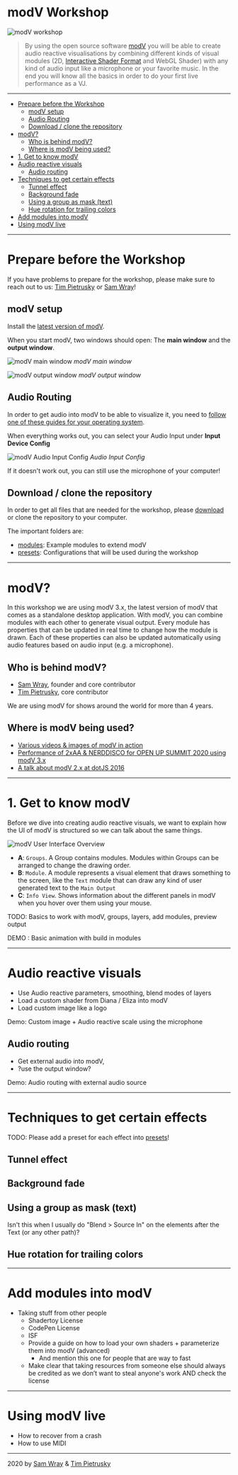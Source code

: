 <h1>modV Workshop</h1>

![modV workshop](media/20201124_modV_workshop_cover_838.jpg)

> By using the open source software [modV](https://modv.vcync.gl/) you will be able to create audio reactive visualisations by combining different kinds of visual modules (2D, [Interactive Shader Format](https://isf.video/) and WebGL Shader) with any kind of audio input like a microphone or your favorite music. In the end you will know all the basics in order to do your first live performance as a VJ.

---

- [Prepare before the Workshop](#prepare-before-the-workshop)
  - [modV setup](#modv-setup)
  - [Audio Routing](#audio-routing)
  - [Download / clone the repository](#download--clone-the-repository)
- [modV?](#modv)
  - [Who is behind modV?](#who-is-behind-modv)
  - [Where is modV being used?](#where-is-modv-being-used)
- [1. Get to know modV](#1-get-to-know-modv)
- [Audio reactive visuals](#audio-reactive-visuals)
  - [Audio routing](#audio-routing-1)
- [Techniques to get certain effects](#techniques-to-get-certain-effects)
  - [Tunnel effect](#tunnel-effect)
  - [Background fade](#background-fade)
  - [Using a group as mask (text)](#using-a-group-as-mask-text)
  - [Hue rotation for trailing colors](#hue-rotation-for-trailing-colors)
- [Add modules into modV](#add-modules-into-modv)
- [Using modV live](#using-modv-live)

---


# Prepare before the Workshop

If you have problems to prepare for the workshop, please make sure to reach out to us: [Tim Pietrusky](https://nerddis.co) or [Sam Wray](https://2xaa.fm)!

## modV setup

Install the [latest version of modV](https://github.com/vcync/modV/releases/latest). 

When you start modV, two windows should open: The **main window** and the **output window**. 

![modV main window](media/20201204_modv_main_window.png)
*modV main window*

![modV output window](media/20201204_modv_output_window.png)
*modV output window*


## Audio Routing

In order to get audio into modV to be able to visualize it, you need to [follow one of these guides for your operating system](https://modv.vcync.gl/v3/guide/#audio-routing). 

When everything works out, you can select your Audio Input under **Input Device Config**

![modV Audio Input Config](media/20201204_modV_audio_input_config.png)
*Audio Input Config*

If it doesn't work out, you can still use the microphone of your computer!

## Download / clone the repository

In order to get all files that are needed for the workshop, please [download](https://github.com/vcync/modV-Workshop/archive/main.zip) or clone the repository to your computer. 

The important folders are:

* [modules](/modules): Example modules to extend modV
* [presets](/presets): Configurations that will be used during the workshop

---

# modV?

In this workshop we are using modV 3.x, the latest version of modV that comes as a standalone desktop application. With modV, you can combine modules with each other to generate visual output. Every module has properties that can be updated in real time to change how the module is drawn. Each of these properties can also be updated automatically using audio features based on audio input (e.g. a microphone). 

## Who is behind modV?

* [Sam Wray](https://2xaa.fm), founder and core contributor
* [Tim Pietrusky](https://nerddis.co), core contributor

We are using modV for shows around the world for more than 4 years. 

## Where is modV being used?

* [Various videos & images of modV in action](https://photos.google.com/share/AF1QipPhz8zKecemmMxnMbFdhFo-__tSmrmqMQzrD4YkE1MUFq-FQxqgePMFure5h05SfA?key=eDRWNVhnVjE4SXU5N0xSNVpBQkw0SmRxQ0JCZjFn)
* [Performance of 2xAA & NERDDISCO for OPEN UP SUMMIT 2020 using modV 3.x](https://www.youtube.com/watch?v=RhM3arvVAPM)
* [A talk about modV 2.x at dotJS 2016](https://www.youtube.com/watch?v=GA7-OfYSzvA)


---

# 1. Get to know modV

Before we dive into creating audio reactive visuals, we want to explain how the UI of modV is structured so we can talk about the same things. 

![modV User Interface Overview](media/20201204_modV_UI_overview.png)

* **A**: `Groups`. A Group contains modules. Modules within Groups can be arranged to change the drawing order. 
* **B**: `Module`. A module represents a visual element that draws something to the screen, like the `Text` module that can draw any kind of user generated text to the `Main Output`
* **C**: `Info View`. Shows information about the different panels in modV when you hover over them using your mouse. 

TODO: Basics to work with modV, groups, layers, add modules, preview output

DEMO : Basic animation with build in modules

---

# Audio reactive visuals

* Use Audio reactive parameters, smoothing, blend modes of layers
* Load a custom shader from Diana / Eliza into modV
* Load custom image like a logo

Demo: Custom image + Audio reactive scale using the microphone

## Audio routing

* Get external audio into modV, 
* ?use the output window?

Demo: Audio routing with external audio source

---

# Techniques to get certain effects

TODO: Please add a preset for each effect into [presets](/presets)!

## Tunnel effect

## Background fade

## Using a group as mask (text)

Isn't this when I usually do "Blend > Source In" on the elements after the Text (or any other path)?

## Hue rotation for trailing colors

---

# Add modules into modV

* Taking stuff from other people
   * Shadertoy License
   * CodePen License
   * ISF
   * Provide a guide on how to load your own shaders + parameterize them into modV (advanced)
      * And mention this one for people that are way to fast
   * Make clear that taking resources from someone else should always be credited as we don’t want to steal anyone's work AND check the license

---

# Using modV live

   * How to recover from a crash
   * How to use MIDI


---

2020 by [Sam Wray](https://2xaa.fm) & [Tim Pietrusky](https://nerddis.co)